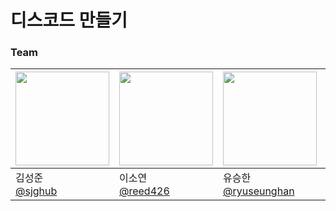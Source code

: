 # 디스코드 만들기


### Team
|<img src="https://avatars.githubusercontent.com/u/102035871?v=4" width="150" height="150"/>|<img src="https://avatars.githubusercontent.com/u/87513664?v=4" width="150" height="150"/>|<img src="https://avatars.githubusercontent.com/u/106146847?v=4" width="150" height="150"/>|<img src="https://avatars.githubusercontent.com/u/128762057?v=4" width="150" height="150"/>|
|---|---|---|---|
|김성준<br/>[@sjghub](https://github.com/sjghub)|이소연<br/>[@reed426](https://github.com/reed426)|유승한<br/>[@ryuseunghan](https://github.com/ryuseunghan)|이원빈<br/>[@Lwonbin](https://github.com/Lwonbin)|

